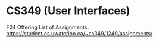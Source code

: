 # CS349 (User Interfaces)

F24 Offering 
List of Assignments: https://student.cs.uwaterloo.ca/~cs349/1249/assignments/
